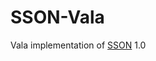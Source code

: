 # SSON-Vala
Vala implementation of [SSON](https://github.com/RealDoigt/simple-stupid-object-notation) 1.0
